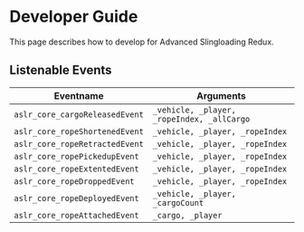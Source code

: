 # Developer Guide

This page describes how to develop for Advanced Slingloading Redux.

## Listenable Events

| Eventname                      | Arguments                                  |
| ------------------------------ | ------------------------------------------ |
| `aslr_core_cargoReleasedEvent` | `_vehicle, _player, _ropeIndex, _allCargo` |
| `aslr_core_ropeShortenedEvent`  | `_vehicle, _player, _ropeIndex`            |
| `aslr_core_ropeRetractedEvent` | `_vehicle, _player, _ropeIndex`            |
| `aslr_core_ropePickedupEvent`  | `_vehicle, _player, _ropeIndex`            |
| `aslr_core_ropeExtentedEvent`  | `_vehicle, _player, _ropeIndex`            |
| `aslr_core_ropeDroppedEvent`   | `_vehicle, _player, _ropeIndex`            |
| `aslr_core_ropeDeployedEvent`  | `_vehicle, _player, _cargoCount`           |
| `aslr_core_ropeAttachedEvent`  | `_cargo, _player`                          |
